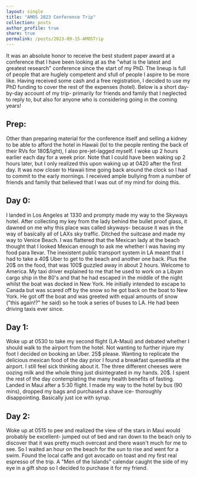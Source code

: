 ```yaml
---
layout: single
title: "AMOS 2023 Conference Trip"
collection: posts 
author_profile: true
share: true
permalink: /posts/2023-09-15-AMOSTrip
---
```


It was an absolute honor to receive the best student paper award at a conference that I have been looking at as the "what is the latest and greatest research" conference since the start of my PhD. The lineup is full of people that are huglely competent and sfull of people I aspire to be more like. Having received some cash and a free registration, I decided to use my PhD funding to cover the rest of the expenses (hotel). 
Below is a short day-by-day account of my trip- primarily for friends and family that I neglected to reply to, but also for anyone who is considering going in the coming years!

## Prep: 
Other than preparing material for the conference itself and selling a kidney to be able to afford the hotel in Hawaii (lol to the people renting the back of their RVs for 180$/ight), I also pre-jet-lagged myself. I woke up 2 hours earlier each day for a week prior. Note that I could have been waking up 2 hours later, but I only realized this upon waking up at 0420 after the first day. It was now closer to Hawaii time going back around the clock so I had to commit to the early mornings.
I received ample bullying from a number of friends and family that believed that I was out of my mind for doing this.

## Day 0:
I landed in Los Angeles at 1330 and prompty made my way to the Skyways hotel. After collecting my key from the lady behind the bullet proof glass, it dawned on me why this place was called skyways- because it was in the way of basically all of LAXs sky traffic. 
Ditched the suitcase and made my way to Venice Beach. I was flattered that the Mexican lady at the beach thought that I looked Mexican enough to ask me whether I was having my food para llevar. The inexistent public transport system in LA meant that I had to take a 40$ Uber to get to the beach and another one back. Plus the 20$ on the food, that was 100$ guzzled away in about 2 hours. Welcome to America.
My taxi driver explained to me that he used to work on a Libyan cargo ship in the 80's and that he had escaped in the middle of the night whilst the boat was docked in New York. He initially intended to escape to Canada but was scared off by the snow so he got back on the boat to New York. He got off the boat and was greeted with equal amounts of snow ("this again!?" he said) so he took a series of buses to LA. He had been driving taxis ever since.

## Day 1:
Woke up at 0530 to take my second flight (LA-Maui) and debated whether I should walk to the airport from the hotel. Not wanting to further injure my foot I decided on booking an Uber. 25$ please. 
Wanting to replicate the delicious mexican food of the day prior I found a breakfast quesedilla at the airport. I still feel sick thinking about it. The three different cheeses were oozing milk and the whole thing just disintegrated in my hands. 20$. I spent the rest of the day contemplating the many health benefits of fasting. 
Landed in Maui after a 5:30 flight. I made my way to the hotel by bus (90 mins), dropped my bags and purchased a shave ice- thoroughly disappointing. Basically just ice with syrup. 

## Day 2: 
Woke up at 0515 to pee and realized the view of the stars in Maui would probably be excellent- jumped out of bed and ran down to the beach only to discover that it was pretty much overcast and there wasn't much for me to see. So I waited an hour on the beach for the sun to rise and went for a swim. Found the local caffe and got avocado on toast and my first real espresso of the trip. A "Men of the Islands" calendar caught the side of my eye in a gift shop so I decided to purchase it for my friend.


